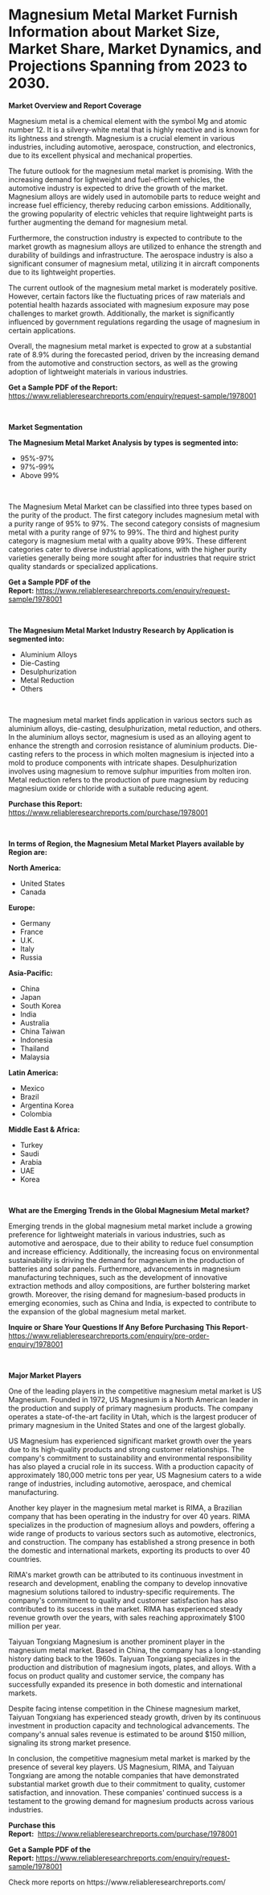 <p><h1>Magnesium Metal Market Furnish Information about Market Size, Market Share, Market Dynamics, and Projections Spanning from 2023 to 2030.</h1></p><p><strong>Market Overview and Report Coverage</strong></p>
<p><p>Magnesium metal is a chemical element with the symbol Mg and atomic number 12. It is a silvery-white metal that is highly reactive and is known for its lightness and strength. Magnesium is a crucial element in various industries, including automotive, aerospace, construction, and electronics, due to its excellent physical and mechanical properties.</p><p>The future outlook for the magnesium metal market is promising. With the increasing demand for lightweight and fuel-efficient vehicles, the automotive industry is expected to drive the growth of the market. Magnesium alloys are widely used in automobile parts to reduce weight and increase fuel efficiency, thereby reducing carbon emissions. Additionally, the growing popularity of electric vehicles that require lightweight parts is further augmenting the demand for magnesium metal.</p><p>Furthermore, the construction industry is expected to contribute to the market growth as magnesium alloys are utilized to enhance the strength and durability of buildings and infrastructure. The aerospace industry is also a significant consumer of magnesium metal, utilizing it in aircraft components due to its lightweight properties.</p><p>The current outlook of the magnesium metal market is moderately positive. However, certain factors like the fluctuating prices of raw materials and potential health hazards associated with magnesium exposure may pose challenges to market growth. Additionally, the market is significantly influenced by government regulations regarding the usage of magnesium in certain applications.</p><p>Overall, the magnesium metal market is expected to grow at a substantial rate of 8.9% during the forecasted period, driven by the increasing demand from the automotive and construction sectors, as well as the growing adoption of lightweight materials in various industries.</p></p>
<p><strong>Get a Sample PDF of the Report:</strong> <a href="https://www.reliableresearchreports.com/enquiry/request-sample/1978001">https://www.reliableresearchreports.com/enquiry/request-sample/1978001</a></p>
<p>&nbsp;</p>
<p><strong>Market Segmentation</strong></p>
<p><strong>The Magnesium Metal Market Analysis by types is segmented into:</strong></p>
<p><ul><li>95%-97%</li><li>97%-99%</li><li>Above 99%</li></ul></p>
<p>&nbsp;</p>
<p><p>The Magnesium Metal Market can be classified into three types based on the purity of the product. The first category includes magnesium metal with a purity range of 95% to 97%. The second category consists of magnesium metal with a purity range of 97% to 99%. The third and highest purity category is magnesium metal with a quality above 99%. These different categories cater to diverse industrial applications, with the higher purity varieties generally being more sought after for industries that require strict quality standards or specialized applications.</p></p>
<p><strong>Get a Sample PDF of the Report:</strong>&nbsp;<a href="https://www.reliableresearchreports.com/enquiry/request-sample/1978001">https://www.reliableresearchreports.com/enquiry/request-sample/1978001</a></p>
<p>&nbsp;</p>
<p><strong>The Magnesium Metal Market Industry Research by Application is segmented into:</strong></p>
<p><ul><li>Aluminium Alloys</li><li>Die-Casting</li><li>Desulphurization</li><li>Metal Reduction</li><li>Others</li></ul></p>
<p>&nbsp;</p>
<p><p>The magnesium metal market finds application in various sectors such as aluminium alloys, die-casting, desulphurization, metal reduction, and others. In the aluminium alloys sector, magnesium is used as an alloying agent to enhance the strength and corrosion resistance of aluminium products. Die-casting refers to the process in which molten magnesium is injected into a mold to produce components with intricate shapes. Desulphurization involves using magnesium to remove sulphur impurities from molten iron. Metal reduction refers to the production of pure magnesium by reducing magnesium oxide or chloride with a suitable reducing agent.</p></p>
<p><strong>Purchase this Report:</strong>&nbsp; <a href="https://www.reliableresearchreports.com/purchase/1978001">https://www.reliableresearchreports.com/purchase/1978001</a></p>
<p>&nbsp;</p>
<p><strong>In terms of Region, the Magnesium Metal Market Players available by Region are:</strong></p>
<p>
    <p> <strong> North America: </strong>
        <ul>
            <li>United States</li>
            <li>Canada</li>
        </ul>
        </p> 
    <p> <strong> Europe: </strong>
        <ul>
            <li>Germany</li>
            <li>France</li>
            <li>U.K.</li>
            <li>Italy</li>
            <li>Russia</li>
        </ul>
        </p> 
    <p> <strong> Asia-Pacific: </strong>
        <ul>
            <li>China</li>
            <li>Japan</li>
            <li>South Korea</li>
            <li>India</li>
            <li>Australia</li>
            <li>China Taiwan</li>
            <li>Indonesia</li>
            <li>Thailand</li>
            <li>Malaysia</li>
        </ul>
        </p> 
    <p> <strong> Latin America: </strong>
        <ul>
            <li>Mexico</li>
            <li>Brazil</li>
            <li>Argentina Korea</li>
            <li>Colombia</li>
        </ul>
        </p> 
    <p> <strong> Middle East & Africa: </strong>
        <ul>
            <li>Turkey</li>
            <li>Saudi</li>
            <li>Arabia</li>
            <li>UAE</li>
            <li>Korea</li>
        </ul>
    </p>
    </p>
<p>&nbsp;</p>
<p><strong>What are the Emerging Trends in the Global Magnesium Metal market?</strong></p>
<p><p>Emerging trends in the global magnesium metal market include a growing preference for lightweight materials in various industries, such as automotive and aerospace, due to their ability to reduce fuel consumption and increase efficiency. Additionally, the increasing focus on environmental sustainability is driving the demand for magnesium in the production of batteries and solar panels. Furthermore, advancements in magnesium manufacturing techniques, such as the development of innovative extraction methods and alloy compositions, are further bolstering market growth. Moreover, the rising demand for magnesium-based products in emerging economies, such as China and India, is expected to contribute to the expansion of the global magnesium metal market.</p></p>
<p><strong>Inquire or Share Your Questions If Any Before Purchasing This Report</strong>- <a href="https://www.reliableresearchreports.com/enquiry/pre-order-enquiry/1978001">https://www.reliableresearchreports.com/enquiry/pre-order-enquiry/1978001</a></p>
<p>&nbsp;</p>
<p><strong>Major Market Players</strong></p>
<p><p>One of the leading players in the competitive magnesium metal market is US Magnesium. Founded in 1972, US Magnesium is a North American leader in the production and supply of primary magnesium products. The company operates a state-of-the-art facility in Utah, which is the largest producer of primary magnesium in the United States and one of the largest globally.</p><p>US Magnesium has experienced significant market growth over the years due to its high-quality products and strong customer relationships. The company's commitment to sustainability and environmental responsibility has also played a crucial role in its success. With a production capacity of approximately 180,000 metric tons per year, US Magnesium caters to a wide range of industries, including automotive, aerospace, and chemical manufacturing.</p><p>Another key player in the magnesium metal market is RIMA, a Brazilian company that has been operating in the industry for over 40 years. RIMA specializes in the production of magnesium alloys and powders, offering a wide range of products to various sectors such as automotive, electronics, and construction. The company has established a strong presence in both the domestic and international markets, exporting its products to over 40 countries.</p><p>RIMA's market growth can be attributed to its continuous investment in research and development, enabling the company to develop innovative magnesium solutions tailored to industry-specific requirements. The company's commitment to quality and customer satisfaction has also contributed to its success in the market. RIMA has experienced steady revenue growth over the years, with sales reaching approximately $100 million per year.</p><p>Taiyuan Tongxiang Magnesium is another prominent player in the magnesium metal market. Based in China, the company has a long-standing history dating back to the 1960s. Taiyuan Tongxiang specializes in the production and distribution of magnesium ingots, plates, and alloys. With a focus on product quality and customer service, the company has successfully expanded its presence in both domestic and international markets.</p><p>Despite facing intense competition in the Chinese magnesium market, Taiyuan Tongxiang has experienced steady growth, driven by its continuous investment in production capacity and technological advancements. The company's annual sales revenue is estimated to be around $150 million, signaling its strong market presence.</p><p>In conclusion, the competitive magnesium metal market is marked by the presence of several key players. US Magnesium, RIMA, and Taiyuan Tongxiang are among the notable companies that have demonstrated substantial market growth due to their commitment to quality, customer satisfaction, and innovation. These companies' continued success is a testament to the growing demand for magnesium products across various industries.</p></p>
<p><strong>Purchase this Report:</strong>&nbsp;&nbsp;<a href="https://www.reliableresearchreports.com/purchase/1978001">https://www.reliableresearchreports.com/purchase/1978001</a></p>
<p></p>
<p><strong>Get a Sample PDF of the Report:</strong>&nbsp;<a href="https://www.reliableresearchreports.com/enquiry/request-sample/1978001">https://www.reliableresearchreports.com/enquiry/request-sample/1978001</a></p>
<p>Check more reports on https://www.reliableresearchreports.com/</p>